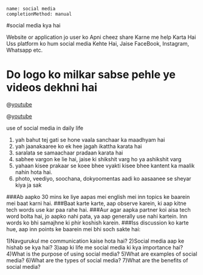 ```ngMeta
name: social media
completionMethod: manual
```
#social media kya hai

Website or application jo user ko Apni cheez share Karne me help Karta Hai Uss platform ko hum social media Kehte Hai, Jaise FaceBook, Instagram, Whatsapp etc.

# Do logo ko milkar sabse pehle ye videos dekhni hai 

@[youtube](n-s3F5xxAek)

@[youtube](7ZgoaIAHVvQ)

use of social media in daily life
 
1. yah bahut tej gati se hone vaala sanchaar ka maadhyam hai
2. yah jaanakaaree ko ek hee jagah ikattha karata hai 
3. saralata se samaachaar pradaan karata hai
4. sabhee vargon ke lie hai, jaise ki shikshit varg ho ya ashikshit varg
5. yahaan kisee prakaar se koee bhee vyakti kisee bhee kantent ka maalik nahin hota hai.
6. photo, veediyo, soochana, dokyoomentas aadi ko aasaanee se sheyar kiya ja sak


###Ab aapko 30 mins ke liye aapas mei english mei inn topics ke baarein mei baat karni hai.
###Baat karte karte, aap observe karein, ki aap kitne tech words use kar paa rahe hai.
###Aur agar aapka partner koi aisa tech word bolta hai, jo aapko nahi pata, ya aap generally use nahi kartein. Inn words ko bhi samajhne ki phir koshish karein.
###Iss discussion ko karte hue, aap inn points ke baarein mei bhi soch sakte hai:

1)Navgurukul me communication kaise hota hai?
2)Social media aap ke hishab se kya hai?
3)aap ki life me social media ki kya importance hai?
4)What is the purpose of using social media?
5)What are examples of social media?
6)What are the types of social media?
7)What are the benefits of social media?